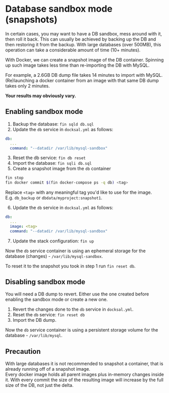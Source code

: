 # Database sandbox mode (snapshots)

In certain cases, you may want to have a DB sandbox, mess around with it, then roll it back.
This can usually be achieved by backing up the DB and then restoring it from the backup.
With large databases (over 500MB), this operation can take a considerable amount of time (10+ minutes).

With Docker, we can create a snapshot image of the DB container. 
Spinning up such image takes less time than re-importing the DB with MySQL.

For example, a 2.6GB DB dump file takes 14 minutes to import with MySQL. 
(Re)launching a docker container from an image with that same DB dump takes only 2 minutes.

**Your results may obviously vary.**

## Enabling sandbox mode

1) Backup the database: `fin sqld db.sql`  
2) Update the `db` service in `docksal.yml` as follows: 

```yaml
db:
  ...
  command: "--datadir /var/lib/mysql-sandbox"
```

3) Reset the db service: `fin db reset`  
4) Import the database: `fin sqli db.sql`  
5) Create a snapshot image from the `db` container

```bash
fin stop
fin docker commit $(fin docker-compose ps -q db) <tag>
```

Replace `<tag>` with any meaningful tag you'd like to use for the image.  
E.g. `db_backup` or `dbdata/myproject:snapshot1`.

6) Update the `db` service in `docksal.yml` as follows:

```yaml
db:
  ...
  image: <tag>
  command: "--datadir /var/lib/mysql-sandbox"
```

7) Update the stack configuration: `fin up`

Now the `db` service container is using an ephemeral storage for the database (changes) - `/var/lib/mysql-sandbox`.

To reset it to the snapshot you took in step 1 run `fin reset db`.  

## Disabling sandbox mode

You will need a DB dump to revert.
Either use the one created before enabling the sandbox mode or create a new one.

1) Revert the changes done to the `db` service in `docksal.yml`.  
2) Reset the `db` service: `fin reset db`  
3) Import the DB dump.

Now the `db` service container is using a persistent storage volume for the database - `/var/lib/mysql`.

## Precaution

With large databases it is not recommended to snapshot a container, that is already running off of a snapshot image.  
Every docker image holds all parent images plus in-memory changes inside it. 
With every commit the size of the resulting image will increase by the full size of the DB, not just the delta.
